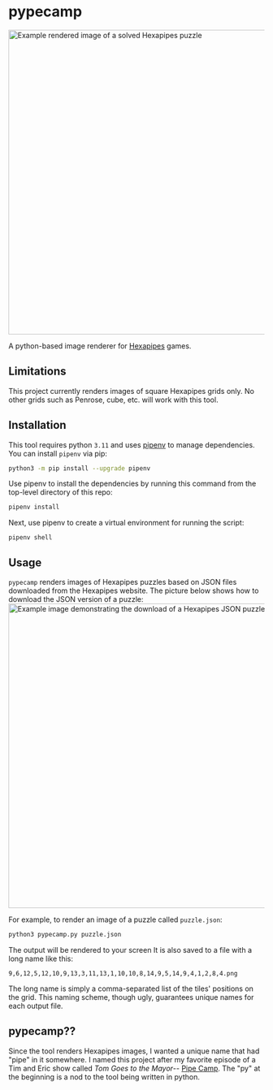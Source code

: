 # pypecamp

 <img src="https://github.com/bxbrenden/pypecamp/blob/main/images/solved_example.png" width=600px alt="Example rendered image of a solved Hexapipes puzzle">

A python-based image renderer for [Hexapipes](https://hexapipes.vercel.app/square/5) games.

## Limitations
This project currently renders images of square Hexapipes grids only.
No other grids such as Penrose, cube, etc. will work with this tool.

## Installation
This tool requires python `3.11` and uses [pipenv](https://pipenv.pypa.io/en/latest/) to manage dependencies.
You can install `pipenv` via pip:
```bash
python3 -m pip install --upgrade pipenv
```

Use pipenv to install the dependencies by running this command from the top-level directory of this repo:
```bash
pipenv install
```

Next, use pipenv to create a virtual environment for running the script:
```
pipenv shell
```

## Usage
`pypecamp` renders images of Hexapipes puzzles based on JSON files downloaded from the Hexapipes website.
The picture below shows how to download the JSON version of a puzzle:
<img src="https://github.com/bxbrenden/pypecamp/blob/main/images/download-json.png" alt="Example image demonstrating the download of a Hexapipes JSON puzzle" width=600px>

For example, to render an image of a puzzle called `puzzle.json`:
```bash
python3 pypecamp.py puzzle.json
```

The output will be rendered to your screen
It is also saved to a file with a long name like this:
```
9,6,12,5,12,10,9,13,3,11,13,1,10,10,8,14,9,5,14,9,4,1,2,8,4.png
```

The long name is simply a comma-separated list of the tiles' positions on the grid.
This naming scheme, though ugly, guarantees unique names for each output file.

## pypecamp??
Since the tool renders Hexapipes images, I wanted a unique name that had "pipe" in it somewhere.
I named this project after my favorite episode of a Tim and Eric show called _Tom Goes to the Mayor_-- [Pipe Camp](https://www.imdb.com/title/tt0726060/).
The "py" at the beginning is a nod to the tool being written in python.
